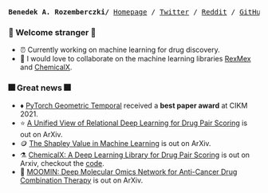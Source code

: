 <p><pre align="center">
<strong>Benedek A. Rozemberczki/</strong> <a href="">Homepage</a> / <a href="https://twitter.com/benedekrozemberczki">Twitter</a> / <a href="https://www.reddit.com/user/benitorosenberg/submitted/?sort=top">Reddit</a> / <a href="https://github.com/benedekrozemberczki">GitHub</a> / <a href="https://scholar.google.com/citations?user=pa8DvbkAAAAJ&hl=en&oi=ao">Google Scholar</a></pre></p>

### :sparkler: Welcome stranger :sparkler:
- :alarm_clock: Currently working on machine learning for drug discovery.
- :robot: I would love to collaborate on the machine learning libraries [RexMex](https://github.com/AstraZeneca/rexmex) and  [ChemicalX](https://github.com/AstraZeneca/chemicalx).

### :fireworks: Great news :fireworks:
- :diamonds: [PyTorch Geometric Temporal](https://arxiv.org/abs/2104.07788) received a **best paper award** at CIKM 2021.
- :star: [A Unified View of Relational Deep Learning for Drug Pair Scoring](https://arxiv.org/abs/2111.02916) is out on ArXiv.
- 🪙 [The Shapley Value in Machine Learning](https://arxiv.org/abs/2202.05594) is out on ArXiv.
- ⚗️ [ChemicalX: A Deep Learning Library for Drug Pair Scoring](https://arxiv.org/abs/2202.05240) is out on Arxiv, checkout the [code](https://github.com/AstraZeneca/chemicalx).
- :dna: [MOOMIN: Deep Molecular Omics Network for Anti-Cancer Drug Combination Therapy](https://arxiv.org/pdf/2110.15087.pdf) is out on ArXiv.
